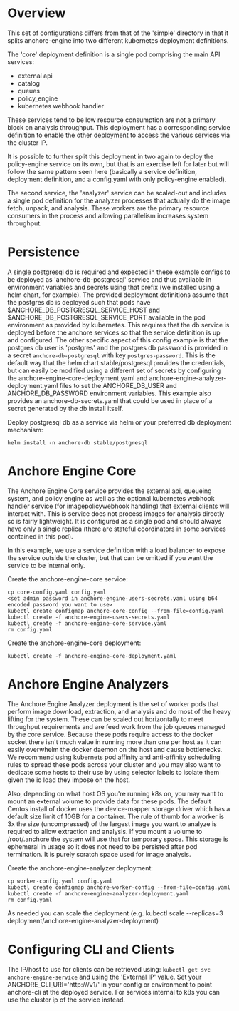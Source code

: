 Overview
========

This set of configurations differs from that of the 'simple' directory in that it splits anchore-engine into two different kubernetes deployment definitions.

The 'core' deployment definition is a single pod comprising the main API services:
* external api
* catalog
* queues
* policy_engine
* kubernetes webhook handler

These services tend to be low resource consumption are not a primary block on analysis throughput. This deployment has a corresponding service definition to enable the other deployment to access the various services via the cluster IP.

It is possible to further split this deployment in two again to deploy the policy-engine service on its own, 
but that is an exercise left for later but will follow the same pattern seen here (basically a service definition, deployment definition, and a config.yaml with only policy-engine enabled).

The second service, the 'analyzer' service can be scaled-out and includes a single pod definition for the analyzer processes that
actually do the image fetch, unpack, and analysis. These workers are the primary resource consumers in the process and allowing parallelism increases system throughput.


Persistence
===========

A single postgresql db is required and expected in these example configs to be deployed as 'anchore-db-postgresql' service and thus available in environment variables and secrets using that prefix (we installed using a helm chart, for example). The provided deployment definitions assume that the postgres db is deployed such that pods have $ANCHORE_DB_POSTGRESQL_SERVICE_HOST and $ANCHORE_DB_POSTGRESQL_SERVICE_PORT available in the pod environment as provided by kubernetes. This requires that the db service is deployed before the anchore services so that the service definition is up and configured.
The other specific aspect of this config example is that the postgres db user is 'postgres' and the postgres db password is provided in a secret `anchore-db-postgresql` with key `postgres-password`. This is the default way that the helm chart stable/postgresql provides the credentials, but can easily be modified using a different set of secrets by configuring the anchore-engine-core-deployment.yaml and anchore-engine-analyzer-deployment.yaml files to set the ANCHORE_DB_USER and ANCHORE_DB_PASSWORD environment variables. This example also provides an anchore-db-secrets.yaml that could be used in place of a secret generated by the db install itself.

Deploy postgresql db as a service via helm or your preferred db deployment mechanism:
```
helm install -n anchore-db stable/postgresql
```

Anchore Engine Core
===================

The Anchore Engine Core service provides the external api, queueing system, and policy engine as well as the optional kubernetes webhook handler service (for imagepolicywebhook handling) that external clients will interact with. This is service does not process images for analysis directly so is fairly lightweight. It is configured as a single pod and should always have only a single replica (there are stateful coordinators in some services contained in this pod).

In this example, we use a service definition with a load balancer to expose the service outside the cluster, but that can be omitted if you want the service to be internal only.

Create the anchore-engine-core service:
```
cp core-config.yaml config.yaml
<set admin password in anchore-engine-users-secrets.yaml using b64 encoded password you want to use>
kubectl create configmap anchore-core-config --from-file=config.yaml
kubectl create -f anchore-engine-users-secrets.yaml
kubectl create -f anchore-engine-core-service.yaml
rm config.yaml
```

Create the anchore-engine-core deployment: 
```
kubectl create -f anchore-engine-core-deployment.yaml
```

Anchore Engine Analyzers
========================

The Anchore Engine Analyzer deployment is the set of worker pods that perform image download, extraction, and analysis and do most of the heavy lifting for the system. These can be scaled out horizontally to meet throughput requirements and are feed work from the job queues managed by the core service. Because these pods require access to the docker socket there isn't much value in running more than one per host as it can easily overwhelm the docker daemon on the host and cause bottlenecks. We recommend using kubernets pod affinity and anti-affinity scheduling rules to spread these pods across your cluster and you may also want to dedicate some hosts to their use by using selector labels to isolate them given the io load they impose on the host.

Also, depending on what host OS you're running k8s on, you may want to mount an external volume to provide data for these pods. The default Centos install of docker uses the device-mapper storage driver which has a default size limit of 10GB for a container. The rule of thumb for a worker is 3x the size (uncompressed) of the largest image you want to analyze is required to allow extraction and analysis. If you mount a volume to /root/.anchore the system will use that for temporary space. This storage is ephemeral in usage so it does not need to be persisted after pod termination. It is purely scratch space used for image analysis.

Create the anchore-engine-analyzer deployment: 
```
cp worker-config.yaml config.yaml
kubectl create configmap anchore-worker-config --from-file=config.yaml
kubectl create -f anchore-engine-analyzer-deployment.yaml
rm config.yaml
```

As needed you can scale the deployment (e.g. kubectl scale --replicas=3 deployment/anchore-engine-analyzer-deployment)

Configuring CLI and Clients
===========================

The IP/host to use for clients can be retrieved using: ```kubectl get svc anchore-engine-service``` and using the 'External IP' value. Set your ANCHORE_CLI_URI='http://<external ip>/v1/' in your config or environment to point anchore-cli at the deployed service. For services internal to k8s you can use the cluster ip of the service instead.

